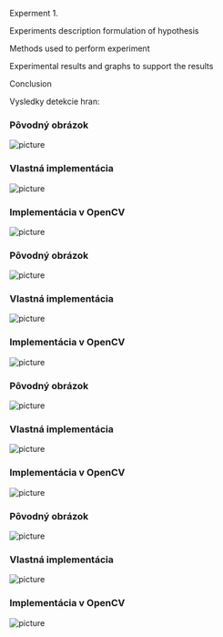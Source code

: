 Experment 1.

Experiments description  formulation of hypothesis

Methods used to  perform experiment

Experimental results and graphs to support the results

Conclusion



Vysledky detekcie hran:

### Pôvodný obrázok

![picture](dama.jpg)


### Vlastná implementácia

![picture](DamaVlastna.jpg)


### Implementácia v OpenCV

![picture](DamaOpenCV.jpg)


### Pôvodný obrázok

![picture](hrany.jpg)


### Vlastná implementácia

![picture](ZabaVlastna.jpg)


### Implementácia v OpenCV

![picture](ZabaOpenCV.jpg)


### Pôvodný obrázok

![picture](lena.jpg)


### Vlastná implementácia

![picture](lenaVlastna.jpg)


### Implementácia v OpenCV

![picture](LenaOpencv.jpg)


### Pôvodný obrázok

![picture](Muz.jpg)


### Vlastná implementácia

![picture](Muz.png)


### Implementácia v OpenCV

![picture](MuzVOpenCV.png)
